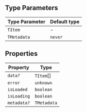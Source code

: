 ## Type Parameters

| Type Parameter | Default type |
| -------------- | ------------ |
| `TItem`        | -            |
| `TMetadata`    | `never`      |

## Properties

| Property                           | Type        |
| ---------------------------------- | ----------- |
| <a id="data"></a> `data?`          | `TItem`[]   |
| <a id="error"></a> `error`         | `unknown`   |
| <a id="isloaded"></a> `isLoaded`   | `boolean`   |
| <a id="isloading"></a> `isLoading` | `boolean`   |
| <a id="metadata"></a> `metadata?`  | `TMetadata` |
